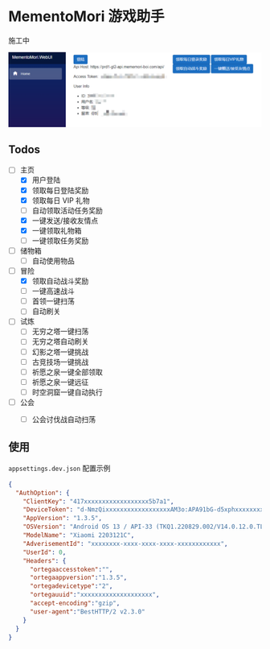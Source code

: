 ﻿# MementoMori 游戏助手

施工中

![](images/intro1.png)

## Todos

- [ ] 主页
  - [x] 用户登陆
  - [x] 领取每日登陆奖励
  - [x] 领取每日 VIP 礼物
  - [ ] 自动领取活动任务奖励
  - [x] 一键发送/接收友情点
  - [x] 一键领取礼物箱
  - [ ] 一键领取任务奖励
- [ ] 储物箱
  - [ ] 自动使用物品
- [ ] 冒险
  - [x] 领取自动战斗奖励
  - [ ] 一键高速战斗
  - [ ] 首领一键扫荡
  - [ ] 自动刷关
- [ ] 试炼
  - [ ] 无穷之塔一键扫荡
  - [ ] 无穷之塔自动刷关
  - [ ] 幻影之塔一键挑战
  - [ ] 古竞技场一键挑战
  - [ ] 祈愿之泉一键全部领取
  - [ ] 祈愿之泉一键远征
  - [ ] 时空洞窟一键自动执行
- [ ] 公会
  - [ ] 公会讨伐战自动扫荡


## 使用

`appsettings.dev.json` 配置示例
```json
{
  "AuthOption": {
    "ClientKey": "417xxxxxxxxxxxxxxxxxx5b7a1",
    "DeviceToken": "d-NmzQixxxxxxxxxxxxxxxxxxAM3o:APA91bG-d5xphxxxxxxxxxxxxxxxxxx3Pglh4lxkxxxxxxxxxxxxxxxxxxUqArJc8uVkb",
    "AppVersion": "1.3.5",
    "OSVersion": "Android OS 13 / API-33 (TKQ1.220829.002/V14.0.12.0.TLACNXM)",
    "ModelName": "Xiaomi 2203121C",
    "AdverisementId": "xxxxxxxx-xxxx-xxxx-xxxx-xxxxxxxxxxxx",
    "UserId": 0,
    "Headers": {
      "ortegaaccesstoken":"",
      "ortegaappversion":"1.3.5",
      "ortegadevicetype":"2",
      "ortegauuid":"xxxxxxxxxxxxxxxxxxxx",
      "accept-encoding":"gzip",
      "user-agent":"BestHTTP/2 v2.3.0"
    }
  }
}
```
